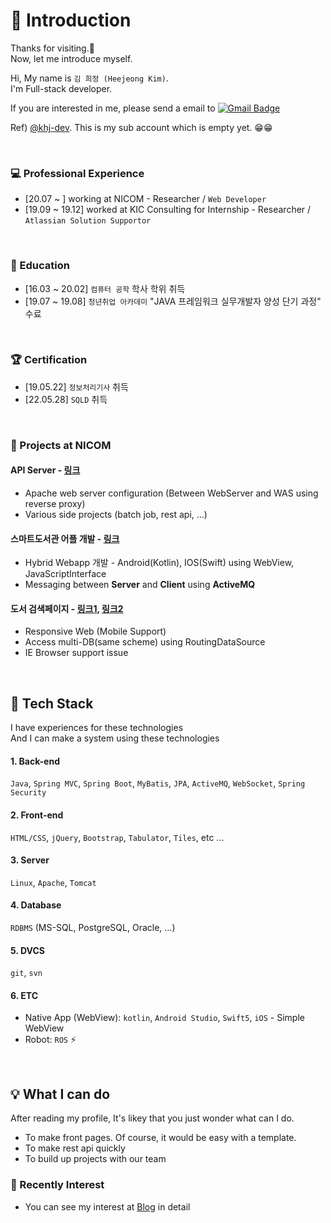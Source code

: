 # 👋 Introduction

Thanks for visiting.💖 <br>
Now, let me introduce myself.<br>

Hi, My name is `김 희정 (Heejeong Kim)`. <br>
I'm Full-stack developer.<br>

If you are interested in me, please send a email to [![Gmail Badge](https://img.shields.io/badge/Gmail-d14836?style=flat-square&logo=Gmail&logoColor=white&link=mailto:fascinate97@gmail.com)](mailto:fascinate97@gmail.com)

Ref) [@khj-dev](https://github.com/hjkim1004-dev). This is my sub account which is empty yet. 😁😁<br>

<br>

### 💻 Professional Experience
- [20.07 ~ ] working at NICOM - Researcher / `Web Developer`
- [19.09 ~ 19.12] worked at KIC Consulting for Internship - Researcher / `Atlassian Solution Supportor`

<br>

### 📝 Education
- [16.03 ~ 20.02] `컴퓨터 공학` 학사 학위 취득
- [19.07 ~ 19.08] `청년취업 아카데미` "JAVA 프레임워크 실무개발자 양성 단기 과정" 수료

<br>

### 🏆 Certification 
- [19.05.22] `정보처리기사` 취득
- [22.05.28] `SQLD` 취득

<br>

### 💎 Projects at NICOM
#### API Server - [링크](https://api.enicom.co.kr/)
- Apache web server configuration (Between WebServer and WAS using reverse proxy)
- Various side projects (batch job, rest api, ...)

#### 스마트도서관 어플 개발 - [링크](https://m.smartlib.co.kr)
- Hybrid Webapp 개발 - Android(Kotlin), IOS(Swift) using WebView, JavaScriptInterface
- Messaging between **Server** and **Client** using **ActiveMQ**

#### 도서 검색페이지 - [링크1](https://smart.gdlibrary.or.kr:9525/book?no=1), [링크2](https://smartlib.mapo.go.kr:9525/)
- Responsive Web (Mobile Support)
- Access multi-DB(same scheme) using RoutingDataSource
- IE Browser support issue

<br>

## 💖 Tech Stack
I have experiences for these technologies <br>
And I can make a system using these technologies

#### 1. Back-end
`Java`, `Spring MVC`, `Spring Boot`, `MyBatis`, `JPA`, `ActiveMQ`, `WebSocket`, `Spring Security`


#### 2. Front-end
`HTML/CSS`, `jQuery`, `Bootstrap`, `Tabulator`, `Tiles`, etc ...


#### 3. Server
`Linux`, `Apache`, `Tomcat`

#### 4. Database
`RDBMS` (MS-SQL, PostgreSQL, Oracle, ...)

#### 5. DVCS
`git`, `svn`

#### 6. ETC
* Native App (WebView): `kotlin`, `Android Studio`, `Swift5`, `iOS` - Simple WebView
* Robot: `ROS` ⚡
<br>

## 💡 What I can do
After reading my profile, It's likey that you just wonder what can I do.
- To make front pages. Of course, it would be easy with a template.
- To make rest api quickly
- To build up projects with our team

### 👀 Recently Interest
- You can see my interest at [Blog](https://velog.io/@developer_khj) in detail
